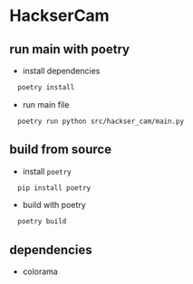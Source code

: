 # HackserCam

## run main with poetry
- install dependencies
```sh
  poetry install
```
- run main file
```sh
  poetry run python src/hackser_cam/main.py
```

## build from source
- install `poetry`
```sh
  pip install poetry
```
- build with poetry
```sh
  poetry build
```

## dependencies
- colorama

